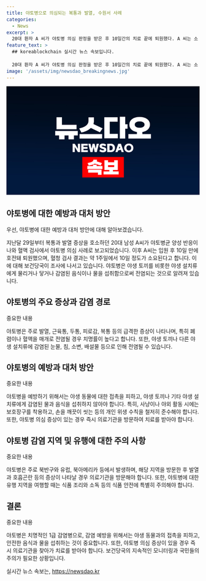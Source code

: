 ```yaml
---
title: 야토병으로 의심되는 복통과 발열, 수원서 사례
categories:
  - News
excerpt: >
  20대 환자 A 씨가 야토병 의심 판정을 받은 후 10일간의 치료 끝에 퇴원했다. A 씨는 소 생간을 먹은 후 발열과 복통 증상을 보였고, 혈액 검사에서 야토병균 양성 반응이 나왔다. 해당 감염병은 야생 토끼나 야생 설치류와의 접촉으로 전파되며, 치명적인 경우도 있지만 전파력은 없다.이번 사례를 통해 야토병에 대한 주의가 요구되며, 보건당국의 조사가 이루어지고 있다.
feature_text: >
  ## koreablockchain 실시간 뉴스 속보입니다.

  20대 환자 A 씨가 야토병 의심 판정을 받은 후 10일간의 치료 끝에 퇴원했다. A 씨는 소 생간을 먹은 후 발열과 복통 증상을 보였고, 혈액 검사에서 야토병균 양성 반응이 나왔다. 해당 감염병은 야생 토끼나 야생 설치류와의 접촉으로 전파되며, 치명적인 경우도 있지만 전파력은 없다.이번 사례를 통해 야토병에 대한 주의가 요구되며, 보건당국의 조사가 이루어지고 있다.
image: '/assets/img/newsdao_breakingnews.jpg'
---
```


<p><img src="/assets/img/newsdao_breakingnews.jpg" alt="koreablockchain 속보" /></p>

<h2 data-ke-size="size26">야토병에 대한 예방과 대처 방안</h2>

<p>우선, 야토병에 대한 예방과 대처 방안에 대해 알아보겠습니다.</p>

<p data-ke-size="size16">지난달 29일부터 복통과 발열 증상을 호소하던 20대 남성 A씨가 야토병균 양성 반응이 나와 혈액 검사에서 야토병 의심 사례로 보고되었습니다. 이후 A씨는 입원 후 10일 만에 호전돼 퇴원했으며, 혈청 검사 결과는 약 1주일에서 10일 정도가 소요된다고 합니다. 이에 대해 보건당국이 조사에 나서고 있습니다. 야토병은 야생 토끼를 비롯한 야생 설치류에게 물리거나 닿거나 감염된 음식이나 물을 섭취함으로써 전염되는 것으로 알려져 있습니다.</p>

<h2 data-ke-size="size26">야토병의 주요 증상과 감염 경로</h2>

<p>중요한 내용</p>

<p data-ke-size="size16">야토병은 주로 발열, 근육통, 두통, 피로감, 복통 등의 급격한 증상이 나타나며, 특히 폐렴이나 혈액을 매개로 전염될 경우 치명률이 높다고 합니다. 또한, 야생 토끼나 다른 야생 설치류에 감염된 눈물, 침, 소변, 배설물 등으로 인해 전염될 수 있습니다.</p>

<h2 data-ke-size="size26">야토병의 예방과 대처 방안</h2>

<p>중요한 내용</p>

<p data-ke-size="size16">야토병을 예방하기 위해서는 야생 동물에 대한 접촉을 피하고, 야생 토끼나 기타 야생 설치류에게 감염된 물과 음식을 섭취하지 않아야 합니다. 특히, 사냥이나 야외 활동 시에는 보호장구를 착용하고, 손을 깨끗이 씻는 등의 개인 위생 수칙을 철저히 준수해야 합니다. 또한, 야토병 의심 증상이 있는 경우 즉시 의료기관을 방문하여 치료를 받아야 합니다.</p>

<h2 data-ke-size="size26">야토병 감염 지역 및 유행에 대한 주의 사항</h2>

<p>중요한 내용</p>

<p data-ke-size="size16">야토병은 주로 북반구와 유럽, 북아메리카 등에서 발생하며, 해당 지역을 방문한 후 발열과 호흡곤란 등의 증상이 나타날 경우 의료기관을 방문해야 합니다. 또한, 야토병에 대한 유행 지역을 여행할 때는 식품 조리와 소독 등의 식품 안전에 특별히 주의해야 합니다.</p>

<h2 data-ke-size="size26">결론</h2>

<p>중요한 내용</p>

<p data-ke-size="size16">야토병은 치명적인 1급 감염병으로, 감염 예방을 위해서는 야생 동물과의 접촉을 피하고, 안전한 음식과 물을 섭취하는 것이 중요합니다. 또한, 야토병 의심 증상이 있을 경우 즉시 의료기관을 찾아가 치료를 받아야 합니다. 보건당국의 지속적인 모니터링과 국민들의 주의가 필요한 상황입니다.</p>
실시간 뉴스 속보는, <a href="https://newsdao.kr" rel="dofollow">https://newsdao.kr</a>


